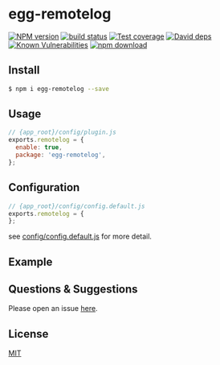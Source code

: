 # egg-remotelog

[![NPM version][npm-image]][npm-url]
[![build status][travis-image]][travis-url]
[![Test coverage][codecov-image]][codecov-url]
[![David deps][david-image]][david-url]
[![Known Vulnerabilities][snyk-image]][snyk-url]
[![npm download][download-image]][download-url]

[npm-image]: https://img.shields.io/npm/v/egg-remotelog.svg?style=flat-square
[npm-url]: https://npmjs.org/package/egg-remotelog
[travis-image]: https://img.shields.io/travis/eggjs/egg-remotelog.svg?style=flat-square
[travis-url]: https://travis-ci.org/eggjs/egg-remotelog
[codecov-image]: https://img.shields.io/codecov/c/github/eggjs/egg-remotelog.svg?style=flat-square
[codecov-url]: https://codecov.io/github/eggjs/egg-remotelog?branch=master
[david-image]: https://img.shields.io/david/eggjs/egg-remotelog.svg?style=flat-square
[david-url]: https://david-dm.org/eggjs/egg-remotelog
[snyk-image]: https://snyk.io/test/npm/egg-remotelog/badge.svg?style=flat-square
[snyk-url]: https://snyk.io/test/npm/egg-remotelog
[download-image]: https://img.shields.io/npm/dm/egg-remotelog.svg?style=flat-square
[download-url]: https://npmjs.org/package/egg-remotelog

<!--
Description here.
-->

## Install

```bash
$ npm i egg-remotelog --save
```

## Usage

```js
// {app_root}/config/plugin.js
exports.remotelog = {
  enable: true,
  package: 'egg-remotelog',
};
```

## Configuration

```js
// {app_root}/config/config.default.js
exports.remotelog = {
};
```

see [config/config.default.js](config/config.default.js) for more detail.

## Example

<!-- example here -->

## Questions & Suggestions

Please open an issue [here](https://github.com/eggjs/egg/issues).

## License

[MIT](LICENSE)
